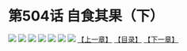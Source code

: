 # 第504话 自食其果（下）
![](https://mhpic.xiaomingtaiji.net/comic/D/斗破苍穹拆分版/504话/1.jpg-zymk.middle.webp)
![](https://mhpic.xiaomingtaiji.net/comic/D/斗破苍穹拆分版/504话/2.jpg-zymk.middle.webp)
![](https://mhpic.xiaomingtaiji.net/comic/D/斗破苍穹拆分版/504话/3.jpg-zymk.middle.webp)
![](https://mhpic.xiaomingtaiji.net/comic/D/斗破苍穹拆分版/504话/4.jpg-zymk.middle.webp)
![](https://mhpic.xiaomingtaiji.net/comic/D/斗破苍穹拆分版/504话/5.jpg-zymk.middle.webp)
![](https://mhpic.xiaomingtaiji.net/comic/D/斗破苍穹拆分版/504话/6.jpg-zymk.middle.webp)
![](https://mhpic.xiaomingtaiji.net/comic/D/斗破苍穹拆分版/504话/7.jpg-zymk.middle.webp)
[【上一章】](./503.md)
[【目录】](./README.md)
[【下一章】](./505.md)
